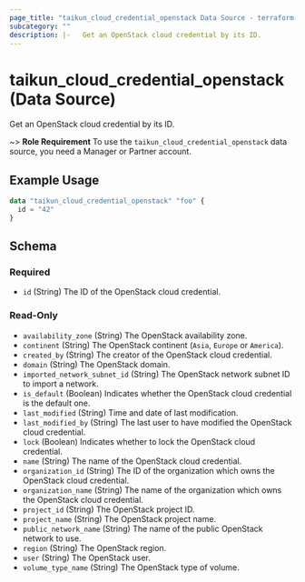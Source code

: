 ```yaml
---
page_title: "taikun_cloud_credential_openstack Data Source - terraform-provider-taikun"
subcategory: ""
description: |-   Get an OpenStack cloud credential by its ID.
---
```


# taikun_cloud_credential_openstack (Data Source)

Get an OpenStack cloud credential by its ID.

~> **Role Requirement** To use the `taikun_cloud_credential_openstack` data source, you need a Manager or Partner account.

## Example Usage

```terraform
data "taikun_cloud_credential_openstack" "foo" {
  id = "42"
}
```

<!-- schema generated by tfplugindocs -->
## Schema

### Required

- `id` (String) The ID of the OpenStack cloud credential.

### Read-Only

- `availability_zone` (String) The OpenStack availability zone.
- `continent` (String) The OpenStack continent (`Asia`, `Europe` or `America`).
- `created_by` (String) The creator of the OpenStack cloud credential.
- `domain` (String) The OpenStack domain.
- `imported_network_subnet_id` (String) The OpenStack network subnet ID to import a network.
- `is_default` (Boolean) Indicates whether the OpenStack cloud credential is the default one.
- `last_modified` (String) Time and date of last modification.
- `last_modified_by` (String) The last user to have modified the OpenStack cloud credential.
- `lock` (Boolean) Indicates whether to lock the OpenStack cloud credential.
- `name` (String) The name of the OpenStack cloud credential.
- `organization_id` (String) The ID of the organization which owns the OpenStack cloud credential.
- `organization_name` (String) The name of the organization which owns the OpenStack cloud credential.
- `project_id` (String) The OpenStack project ID.
- `project_name` (String) The OpenStack project name.
- `public_network_name` (String) The name of the public OpenStack network to use.
- `region` (String) The OpenStack region.
- `user` (String) The OpenStack user.
- `volume_type_name` (String) The OpenStack type of volume.


